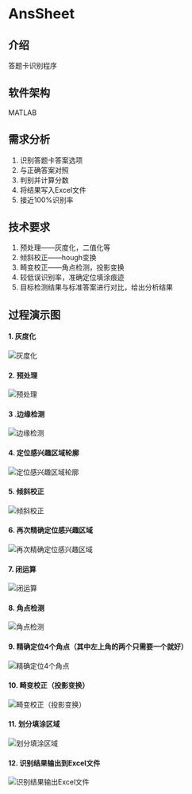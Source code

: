 # AnsSheet

## 介绍
答题卡识别程序 

## 软件架构
MATLAB

## 需求分析

1. 识别答题卡答案选项
2. 与正确答案对照
3. 判别并计算分数
4. 将结果写入Excel文件
5. 接近100%识别率

## 技术要求
1. 预处理——灰度化，二值化等
2. 倾斜校正——hough变换
3. 畸变校正——角点检测，投影变换
4. 较低误识别率，准确定位填涂痕迹
5. 目标检测结果与标准答案进行对比，给出分析结果

## 过程演示图
#### 1. 灰度化
![灰度化](./refer/1.png "灰度化")
#### 2. 预处理
![预处理](./refer/2.png "预处理")
#### 3 .边缘检测
![边缘检测](./refer/3.png "边缘检测")
#### 4. 定位感兴趣区域轮廓
![定位感兴趣区域轮廓](./refer/4.png "定位感兴趣区域轮廓")
#### 5. 倾斜校正
![倾斜校正](./refer/5.png "倾斜校正")
#### 6. 再次精确定位感兴趣区域
![再次精确定位感兴趣区域](./refer/6.png "再次精确定位感兴趣区域")
#### 7. 闭运算
![闭运算](./refer/7.png "闭运算")
#### 8. 角点检测
![角点检测](./refer/8.png "角点检测")
#### 9. 精确定位4个角点（其中左上角的两个只需要一个就好）
![精确定位4个角点](./refer/9.png "精确定位4个角点")
#### 10. 畸变校正（投影变换）
![畸变校正（投影变换）](./refer/10.png "畸变校正（投影变换）")
#### 11. 划分填涂区域
![划分填涂区域](./refer/11.png "划分填涂区域")
#### 12. 识别结果输出到Excel文件
![识别结果输出Excel文件](./refer/excel_snap.png)

